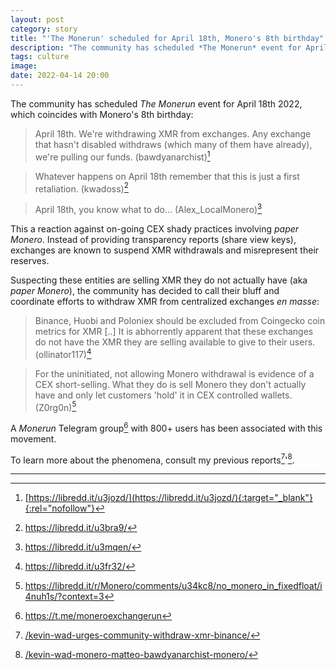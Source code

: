 ```yaml
---
layout: post
category: story
title: "'The Monerun' scheduled for April 18th, Monero's 8th birthday"
description: "The community has scheduled *The Monerun* event for April 18th 2022, which coincides with Monero's 8th birthday."
tags: culture
image: 
date: 2022-04-14 20:00
---
```


The community has scheduled *The Monerun* event for April 18th 2022, which coincides with Monero's 8th birthday:

> April 18th. We're withdrawing XMR from exchanges. Any exchange that hasn't disabled withdraws (which many of them have already), we're pulling our funds. (bawdyanarchist)[^1]

> Whatever happens on April 18th remember that this is just a first retaliation. (kwadoss)[^2]

> April 18th, you know what to do... (Alex_LocalMonero)[^3]

This a reaction against on-going CEX shady practices involving *paper Monero*. Instead of providing transparency reports (share view keys), exchanges are known to suspend XMR withdrawals and misrepresent their reserves. 

Suspecting these entities are selling XMR they do not actually have (aka *paper Monero*), the community has decided to call their bluff and coordinate efforts to withdraw XMR from centralized exchanges *en masse*:

> Binance, Huobi and Poloniex should be excluded from Coingecko coin metrics for XMR  [..] It is abhorrently apparent that these exchanges do not have the XMR they are selling available to give to their users. (ollinator117)[^4]

> For the uninitiated, not allowing Monero withdrawal is evidence of a CEX short-selling. What they do is sell Monero they don't actually have and only let customers 'hold' it in CEX controlled wallets. (Z0rg0n)[^5]

A *Monerun* Telegram group[^6] with 800+ users has been associated with this movement. 

To learn more about the phenomena, consult my previous reports[^7]'[^8].


---

[^1]: [https://libredd.it/u3jozd/](https://libredd.it/u3jozd/){:target="_blank"}{:rel="nofollow"}
[^2]: https://libredd.it/u3bra9/
[^3]: https://libredd.it/u3mqen/
[^4]: https://libredd.it/u3fr32/
[^5]: https://libredd.it/r/Monero/comments/u34kc8/no_monero_in_fixedfloat/i4nuh1s/?context=3
[^6]: https://t.me/moneroexchangerun
[^7]: [/kevin-wad-urges-community-withdraw-xmr-binance/](/kevin-wad-urges-community-withdraw-xmr-binance/)
[^8]: [/kevin-wad-monero-matteo-bawdyanarchist-monero/](/kevin-wad-monero-matteo-bawdyanarchist-monero/)

